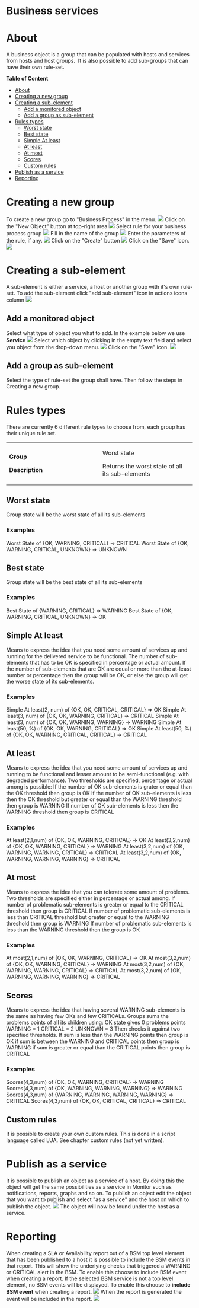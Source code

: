 # Business services

# About

A business object is a group that can be populated with hosts and services from hosts and host groups. 
It is also possible to add sub-groups that can have their own rule-set.

**Table of Content**

-   [About](#Businessservices-About)
-   [Creating a new group](#Businessservices-creating-new-groupCreatinganewgroup)
-   [Creating a sub-element](#Businessservices-Creatingasub-element)
    -   [Add a monitored object](#Businessservices-Addamonitoredobject)
    -   [Add a group as sub-element](#Businessservices-Addagroupassub-element)
-   [Rules types](#Businessservices-Rulestypes)
    -   [Worst state](#Businessservices-Worststate)
    -   [Best state](#Businessservices-Beststate)
    -   [Simple At least](#Businessservices-SimpleAtleast)
    -   [At least](#Businessservices-Atleast)
    -   [At most](#Businessservices-Atmost)
    -   [Scores](#Businessservices-Scores)
    -   [Custom rules](#Businessservices-Customrules)
-   [Publish as a service](#Businessservices-Publishasaservice)
-   [Reporting](#Businessservices-Reporting)

# Creating a new group

To create a new group go to "Business Process" in the menu.
 ![](attachments/16482357/16679165.png)
 Click on the "New Object" button at top-right area
 ![](attachments/16482357/16679166.png)
 Select rule for your business process group
![](attachments/16482357/16679159.png)
 Fill in the name of the group
![](attachments/16482357/16679160.png)
 Enter the parameters of the rule, if any.
![](attachments/16482357/16679162.png)
 Click on the "Create" button
![](attachments/16482357/16679155.png)
 Click on the "Save" icon.
![](attachments/16482357/16679161.png)

# Creating a sub-element

A sub-element is either a service, a host or another group with it's own rule-set.
 To add the sub-element click "add sub-element" icon in actions icons column
![](attachments/16482357/16679156.png)

## Add a monitored object

Select what type of object you what to add. In the example below we use **Service**
![](attachments/16482357/16679152.png)
 Select which object by clicking in the empty text field and select you object from the drop-down menu.
![](attachments/16482357/16679157.png)
 Click on the "Save" icon.
 ![](attachments/16482357/16679161.png)

## Add a group as sub-element

Select the type of rule-set the group shall have. Then follow the steps in Creating a new group.

# Rules types

There are currently 6 different rule types to choose from, each group has their unique rule set.

<table>
<colgroup>
<col width="50%" />
<col width="50%" />
</colgroup>
<tbody>
<tr class="odd">
<td align="left"><p><strong>Group</strong></p>
<p><strong>Description</strong></p></td>
<td align="left"><p>Worst state</p>
<p>Returns the worst state of all its sub-elements</p></td>
</tr>
</tbody>
</table>

## Worst state

Group state will be the worst state of all its sub-elements

### Examples

Worst State of {OK, WARNING, CRITICAL} =\> CRITICAL
 Worst State of {OK, WARNING, CRITICAL, UNKNOWN} =\> UNKNOWN

## Best state

Group state will be the best state of all its sub-elements

### **Examples**

Best State of {WARNING, CRITICAL} =\> WARNING
 Best State of {OK, WARNING, CRITICAL, UNKNOWN} =\> OK

## Simple At least

Means to express the idea that you need some amount of services up and running for the delivered service to be functional. The number of sub-elements that has to be OK is specified in percentage or actual amount. If the number of sub-elements that are OK are equal or more than the at-least number or percentage then the group will be OK, or else the group will get the worse state of its sub-elements.

### **Examples**

Simple At least(2, num) of {OK, OK, CRITICAL, CRITICAL} =\> OK
 Simple At least(3, num) of {OK, OK, WARNING, CRITICAL} =\> CRITICAL
 Simple At least(3, num) of {OK, OK, WARNING, WARNING} =\> WARNING
 Simple At least(50, %) of {OK, OK, WARNING, CRITICAL} =\> OK
 Simple At least(50, %) of {OK, OK, WARNING, CRITICAL, CRITICAL} =\> CRITICAL

## At least

Means to express the idea that you need some amount of services up and running to be functional and lesser amount to be semi-functional (e.g. with degraded performance). Two thresholds are specified, percentage or actual among is possible:
 If the number of OK sub-elements is grater or equal than the OK threshold then group is OK
 If the number of OK sub-elements is less then the OK threshold but greater or equal than the WARNING threshold then group is WARNING
 If number of OK sub-elements is less then the WARNING threshold then group is CRITICAL

### **Examples**

At least(2,1,num) of {OK, OK, WARNING, CRITICAL} =\> OK
 At least(3,2,num) of {OK, OK, WARNING, CRITICAL} =\> WARNING
 At least(3,2,num) of {OK, WARNING, WARNING, CRITICAL} =\> CRITICAL
 At least(3,2,num) of {OK, WARNING, WARNING, WARNING} =\> CRITICAL

## At most

Means to express the idea that you can tolerate some amount of problems. Two thresholds are specified either in percentage or actual among.
 If number of problematic sub-elements is greater or equal to the CRITICAL threshold then group is CRITICAL
 If number of problematic sub-elements is less than CRITICAL threshold but greater or equal to the WARNING threshold then group is WARNING
 If number of problematic sub-elements is less than the WARNING threshold then the group is OK

### **Examples**

At most(2,1,num) of {OK, OK, WARNING, CRITICAL} =\> OK
 At most(3,2,num) of {OK, OK, WARNING, CRITICAL} =\> WARNING
 At most(3,2,num) of {OK, WARNING, WARNING, CRITICAL} =\> CRITICAL
 At most(3,2,num) of {OK, WARNING, WARNING, WARNING} =\> CRITICAL

## Scores

Means to express the idea that having several WARNING sub-elements is the same as having few OKs and few CRITICALs. Groups sums the problems points of all its children using:
 OK state gives 0 problems points
 WARNING = 1
 CRITICAL = 2
 UNKNOWN = 3
 Then checks it against two specified thresholds.
 If sum is less than the WARNING points then group is OK
 if sum is between the WARNING and CRITICAL points then group is WARNING
 if sum is greater or equal than the CRITICAL points then group is CRITICAL

### **Examples**

Scores(4,3,num) of {OK, OK, WARNING, CRITICAL} =\> WARNING
 Scores(4,3,num) of {OK, WARNING, WARNING, WARNING} =\> WARNING
 Scores(4,3,num) of {WARNING, WARNING, WARNING, WARNING} =\> CRITICAL
 Scores(4,3,num) of {OK, OK, CRITICAL, CRITICAL} =\> CRITICAL

## Custom rules

It is possible to create your own custom rules. This is done in a script language called LUA.
 See chapter custom rules (not yet written).

# Publish as a service

It is possible to publish an object as a service of a host. By doing this the object will get the same possibilities as a service in Monitor such as notifications, reports, graphs and so on.
 To publish an object edit the object that you want to publish and select "as a service" and the host on which to publish the object.
 ![](attachments/16482357/16679158.png)
 The object will now be found under the host as a service.

# Reporting

When creating a SLA or Availability report out of a BSM top level element that has been published to a host it is possible to include the BSM events in that report.
 This will show the underlying checks that triggered a WARNING or CRITICAL alert in the BSM.
 To enable this choose to include BSM event when creating a report.
 If the selected BSM service is not a top level element, no BSM events will be displayed.
 To enable this choose to **include BSM event** when creating a report.
 ![](attachments/16482357/16679151.png)
 When the report is generated the event will be included in the report.
 ![](attachments/16482357/16679154.png)


